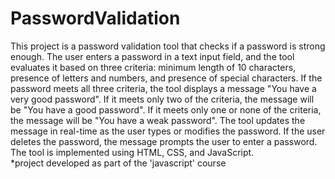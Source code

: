 # PasswordValidation
This project is a password validation tool that checks if a password is strong enough. The user enters a password in a text input field, and the tool evaluates it based on three criteria: minimum length of 10 characters, presence of letters and numbers, and presence of special characters.
If the password meets all three criteria, the tool displays a message "You have a very good password". If it meets only two of the criteria, the message will be "You have a good password". If it meets only one or none of the criteria, the message will be "You have a weak password".
The tool updates the message in real-time as the user types or modifies the password. If the user deletes the password, the message prompts the user to enter a password. The tool is implemented using HTML, CSS, and JavaScript.
<br>
*project developed as part of the 'javascript' course

